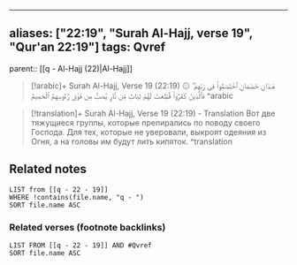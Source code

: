 
---
aliases: ["22:19", "Surah Al-Hajj, verse 19", "Qur'an 22:19"]
tags: Qvref
---

parent:: [[q - Al-Hajj (22)|Al-Hajj]]

> [!arabic]+ Surah Al-Hajj, Verse 19 (22:19)
> <span class="quran-arabic">۞ هَـٰذَانِ خَصْمَانِ ٱخْتَصَمُوا۟ فِى رَبِّهِمْ ۖ فَٱلَّذِينَ كَفَرُوا۟ قُطِّعَتْ لَهُمْ ثِيَابٌ مِّن نَّارٍ يُصَبُّ مِن فَوْقِ رُءُوسِهِمُ ٱلْحَمِيمُ</span>
^arabic

> [!translation]+ Surah Al-Hajj, Verse 19 (22:19) - Translation
> Вот две тяжущиеся группы, которые препирались по поводу своего Господа. Для тех, которые не уверовали, выкроят одеяния из Огня, а на головы им будут лить кипяток.
^translation



## Related notes
```dataview
LIST from [[q - 22 - 19]]
WHERE !contains(file.name, "q - ")
SORT file.name ASC
```

### Related verses (footnote backlinks)
```dataview
LIST FROM [[q - 22 - 19]] AND #Qvref
SORT file.name ASC
```

